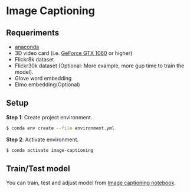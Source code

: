 # Image Captioning


## Requeriments

* [anaconda](https://www.anaconda.com/download/#linux)
* 3D video card (i.e. [GeForce GTX 1060](https://www.nvidia.com/en-us/geforce/products/10series/geforce-gtx-1060/) or higher)
* Flickr8k dataset
* Flickr30k dataset (Optional: More example, more gup time to train the model).
* Glove word embedding
* Elmo embedding(Optional)

## Setup

**Step 1**: Create project environment.

```bash
$ conda env create --file environment.yml
```

**Step 2**: Activate environment.
```bash
$ conda activate image-captioning
```

## Train/Test model

You can train, test and adjust model from [Image captioning notebook](https://github.com/adrianmarino/image-captioning/blob/master/image-captioning.ipynb). 
